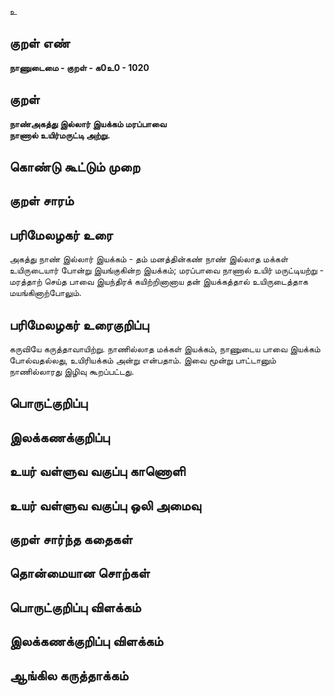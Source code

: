 உ

## குறள் எண் 

**நாணுடைமை - குறள் - க0உ0 - 1020**

## குறள் 

**நாண்அகத்து இல்லார் இயக்கம் மரப்பாவை  
நாணால் உயிர்மருட்டி அற்று.**

## கொண்டு கூட்டும் முறை


## குறள் சாரம் 


## பரிமேலழகர் உரை

அகத்து நாண் இல்லார் இயக்கம் - தம் மனத்தின்கண் நாண் இல்லாத மக்கள் உயிருடையார் போன்று இயங்குகின்ற இயக்கம்; மரப்பாவை நாணால் உயிர் மருட்டியற்று - மரத்தாற் செய்த பாவை இயந்திரக் கயிற்றினானாய தன் இயக்கத்தால் உயிருடைத்தாக மயங்கினாற்போலும்.

## பரிமேலழகர் உரைகுறிப்பு   

கருவியே கருத்தாவாயிற்று. நாணில்லாத மக்கள் இயக்கம், நாணுடைய பாவை இயக்கம் போல்வதல்லது, உயிரியக்கம் அன்று என்பதாம். இவை மூன்று பாட்டானும் நாணில்லாரது இழிவு கூறப்பட்டது.

## பொருட்குறிப்பு 


## இலக்கணக்குறிப்பு  


## உயர் வள்ளுவ வகுப்பு காணொளி


## உயர் வள்ளுவ வகுப்பு ஒலி அமைவு 

 
## குறள் சார்ந்த கதைகள் 


## தொன்மையான சொற்கள்


## பொருட்குறிப்பு விளக்கம்


## இலக்கணக்குறிப்பு விளக்கம்


## ஆங்கில கருத்தாக்கம் 


